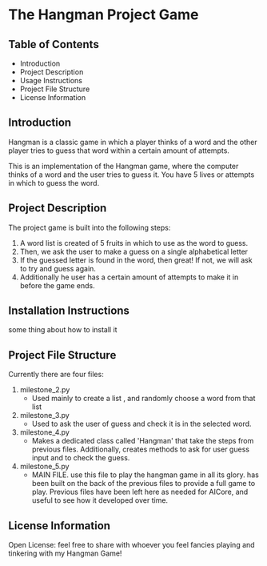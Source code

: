 # The Hangman Project Game
## Table of Contents
- Introduction
- Project Description
- Usage Instructions
- Project File Structure
- License Information

## Introduction
Hangman is a classic game in which a player thinks of a word and the other player tries to guess that word within a certain amount of attempts.

This is an implementation of the Hangman game, where the computer thinks of a word and the user tries to guess it. You have 5 lives or attempts in which to guess the word. 

## Project Description

The  project game is built into the following steps:
1. A word list is created of 5 fruits in which to use as the word to guess.
1. Then, we ask the user to make a guess on a single alphabetical letter 
1. If the guessed letter is found in the word, then great! If not, we will ask to try and guess again.
1. Additionally he user has a certain amount of attempts to make it in before the game ends.

## Installation Instructions
some thing about how to install it 

## Project File Structure
Currently there are four files:
1. milestone_2.py
    - Used mainly to create a list , and randomly choose a word from that list 
1. milestone_3.py
    - Used to ask the user of guess and check it is in the selected word.
1. milestone_4.py
    - Makes a dedicated class called 'Hangman' that take the steps from previous files. Additionally, creates methods to ask for user guess input and to check the guess.
1. milestone_5.py
    - MAIN FILE. use this file to play the hangman game in all its glory. has been built on the back of the previous files to provide a full game to play. Previous files have been left here as needed for AICore, and useful to see how it developed over time. 

## License Information
Open License: feel free to share with whoever you feel fancies playing and tinkering with my Hangman Game!
